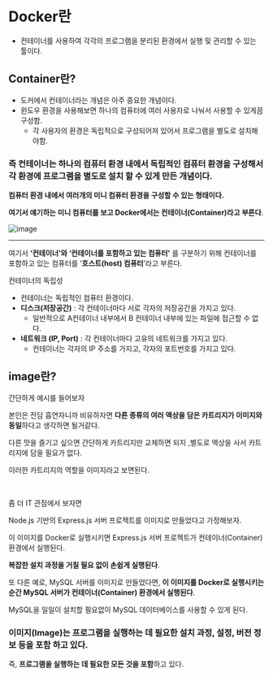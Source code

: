 # Docker란

- 컨테이너를 사용하여 각각의 프로그램을 분리된 환경에서 실행 및 관리할 수 있는 툴이다.

## Container란?

- 도커에서 컨테이너라는 개념은 아주 중요한 개념이다.
- 윈도우 환경을 사용해보면 하나의 컴퓨터에 여러 사용자로 나눠서 사용할 수 있게끔 구성함.
    - 각 사용자의 환경은 독립적으로 구성되어져 있어서 프로그램을 별도로 설치해야함.
    

### 즉 컨테이너는 하나의 컴퓨터 환경 내에서 독립적인 컴퓨터 환경을 구성해서 각 환경에 프로그램을 별도로 설치 할 수 있게 만든 개념이다.

**컴퓨터 환경 내에서 여러개의 미니 컴퓨터 환경을 구성할 수 있는 형태이다.**

**여기서 얘기하는 미니 컴퓨터를 보고 Docker에서는 컨테이너(Container)라고 부른다**.

![image](https://github.com/user-attachments/assets/c790253d-1baf-485f-bf3d-dd7f04e95852)



---

여기서 **‘컨테이너’와 ‘컨테이너를 포함하고 있는 컴퓨터’** 를 구분하기 위해 컨테이너를 포함하고 있는 컴퓨터를 ‘**호스트(host) 컴퓨터**’라고 부른다.

컨테이너의 독립성

- 컨테이너는 독립적인 컴퓨터 환경이다.
- **디스크(저장공간)** : 각 컨테이너마다 서로 각자의 저장공간을 가지고 있다.
    - 일반적으로 A컨테이너 내부에서 B 컨테이너 내부에 있는 파일에 접근할 수 없다.
- **네트워크 (IP, Port)** : 각 컨테이너마다 고유의 네트워크를 가지고 있다.
    - 컨테이너는 각자의 IP 주소를 가지고, 각자의 포트번호를 가지고 있다.

## image란?

간단하게 예시를 들어보자

본인은 전담 흡연자니까 비유하자면 **다른 종류의 여러 액상을 담은 카트리지가 이미지와 동일**하다고 생각하면 될거같다.

다른 맛을 즐기고 싶으면 간단하게 카트리지만 교체하면 되지 ,별도로 액상을 사서 카트리지에 담을 필요가 없다. 

이러한 카트리지의 역할을 이미지라고 보면된다.

<br>

좀 더 IT 관점에서 보자면

Node.js 기반의 Express.js 서버 프로젝트를 이미지로 만들었다고 가정해보자.

이 이미지를 Docker로 실행시키면 Express.js 서버 프로젝트가 컨테이너(Container) 환경에서 실행된다. 

**복잡한 설치 과정을 거칠 필요 없이 손쉽게 실행된다**. 

또 다른 예로, MySQL 서버를 이미지로 만들었다면, **이 이미지를 Docker로 실행시키는 순간 MySQL 서버가 컨테이너(Container) 환경에서 실행된다**. 

MySQL을 일일이 설치할 필요없이 MySQL 데이터베이스를 사용할 수 있게 된다. 

  
### 이미지(Image)는 **프로그램을 실행하는 데 필요한 설치 과정, 설정, 버전 정보 등을 포함** 하고 있다. <br>
즉, **프로그램을 실행하는 데 필요한 모든 것을 포함**하고 있다. 




